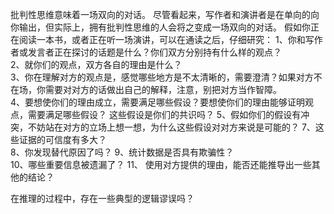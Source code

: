 批判性思维意味着一场双向的对话。
尽管看起来，写作者和演讲者是在单向的向你输出，但实际上，拥有批判性思维的人会将之变成一场双向的对话。
假如你正在阅读一本书，或者正在听一场演讲，可以在通读之后，仔细研究：
1、你和写作者或发言者正在探讨的话题是什么？你们双方分别持有什么样的观点？  
2、就你们的观点，双方各自的理由是什么？  
3、你在理解对方的观点是，感觉哪些地方是不太清晰的，需要澄清？如果对方不在场，你需要对对方的话做出自己的解释，注意，别把对方当作智障。  
4、要想使你们的理由成立，需要满足哪些假设？要想使你们的理由能够证明观点，需要满足哪些假设？  这些假设是你们的共识吗？
5、假如你们的假设有冲突，不妨站在对方的立场上想一想，为什么这些假设对对方来说是可能的？
7、这些证据的可信度有多大？  
8、你发现替代原因了吗？
9、统计数据是否具有欺骗性？  
10、哪些重要信息被遗漏了？
11、 使用对方提供的理由，能否还能推导出一些其他的结论？

在推理的过程中，存在一些典型的逻辑谬误吗？
